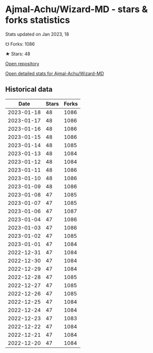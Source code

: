 # Ajmal-Achu/Wizard-MD - stars & forks statistics

Stats updated on Jan 2023, 18

☋ Forks: 1086

★ Stars: 48

[Open repository](https://github.com/Ajmal-Achu/Wizard-MD)

[Open detailed stats for Ajmal-Achu/Wizard-MD](https://reviewgithub.com/rep/Ajmal-Achu/Wizard-MD)

## Historical data
| Date | Stars | Forks |
|------|-------|-------|
| 2023-01-18 | 48 | 1086 | 
| 2023-01-17 | 48 | 1086 | 
| 2023-01-16 | 48 | 1086 | 
| 2023-01-15 | 48 | 1086 | 
| 2023-01-14 | 48 | 1085 | 
| 2023-01-13 | 48 | 1084 | 
| 2023-01-12 | 48 | 1084 | 
| 2023-01-11 | 48 | 1086 | 
| 2023-01-10 | 48 | 1086 | 
| 2023-01-09 | 48 | 1086 | 
| 2023-01-08 | 47 | 1085 | 
| 2023-01-07 | 47 | 1085 | 
| 2023-01-06 | 47 | 1087 | 
| 2023-01-04 | 47 | 1086 | 
| 2023-01-03 | 47 | 1086 | 
| 2023-01-02 | 47 | 1085 | 
| 2023-01-01 | 47 | 1084 | 
| 2022-12-31 | 47 | 1084 | 
| 2022-12-30 | 47 | 1084 | 
| 2022-12-29 | 47 | 1084 | 
| 2022-12-28 | 47 | 1085 | 
| 2022-12-27 | 47 | 1085 | 
| 2022-12-26 | 47 | 1085 | 
| 2022-12-25 | 47 | 1084 | 
| 2022-12-24 | 47 | 1084 | 
| 2022-12-23 | 47 | 1083 | 
| 2022-12-22 | 47 | 1084 | 
| 2022-12-21 | 47 | 1084 | 
| 2022-12-20 | 47 | 1084 | 

